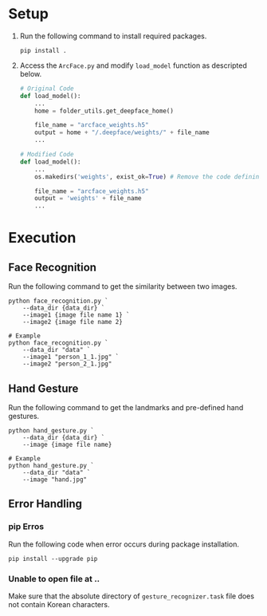 # Setup
1. Run the following command to install required packages.

    ```shell
    pip install .
    ```

2. Access the `ArcFace.py` and modify `load_model` function as descripted below.

    ```python
    # Original Code
    def load_model():
        ...
        home = folder_utils.get_deepface_home()

        file_name = "arcface_weights.h5"
        output = home + "/.deepface/weights/" + file_name
        ...
    ```

    ```python
    # Modified Code
    def load_model():
        ...
        os.makedirs('weights', exist_ok=True) # Remove the code defining `home` variable.

        file_name = "arcface_weights.h5"
        output = 'weights' + file_name
        ...
    ```

# Execution
## Face Recognition
Run the following command to get the similarity between two images.

```shell
python face_recognition.py `
    --data_dir {data_dir} `
    --image1 {image file name 1} `
    --image2 {image file name 2}

# Example
python face_recognition.py `
    --data_dir "data" `
    --image1 "person_1_1.jpg" `
    --image2 "person_2_1.jpg"
```

## Hand Gesture
Run the following command to get the landmarks and pre-defined hand gestures.

```shell
python hand_gesture.py `
    --data_dir {data_dir} `
    --image {image file name}

# Example
python hand_gesture.py `
    --data_dir "data" `
    --image "hand.jpg"
```

## Error Handling
### pip Erros
Run the following code when error occurs during package installation.

```shell
pip install --upgrade pip
```

### Unable to open file at ..
Make sure that the absolute directory of `gesture_recognizer.task` file does not contain Korean characters.
